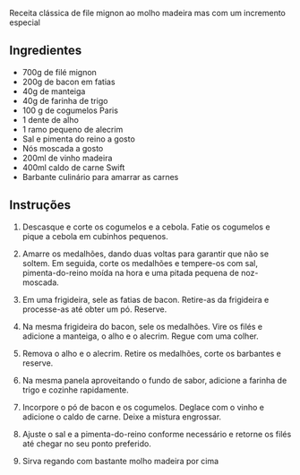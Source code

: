 Receita clássica de file mignon ao molho madeira mas com um incremento especial 
## Ingredientes 
- 700g de filé mignon  
- 200g de bacon em fatias  
- 40g de manteiga  
- 40g de farinha de trigo  
- 100 g de cogumelos Paris  
- 1 dente de alho  
- 1 ramo pequeno de alecrim  
- Sal e pimenta do reino a gosto  
- Nós moscada a gosto  
- 200ml de vinho madeira  
- 400ml caldo de carne Swift  
- Barbante culinário para amarrar as carnes  

## Instruções 

1. Descasque e corte os cogumelos e a cebola. Fatie os cogumelos e pique a cebola em cubinhos pequenos.  

 2. Amarre os medalhões, dando duas voltas para garantir que não se soltem. Em seguida, corte os medalhões e tempere-os com sal, pimenta-do-reino moída na hora e uma pitada pequena de noz-moscada.  
  
3. Em uma frigideira, sele as fatias de bacon. Retire-as da frigideira e processe-as até obter um pó. Reserve.  
  
4. Na mesma frigideira do bacon, sele os medalhões. Vire os filés e adicione a manteiga, o alho e o alecrim. Regue com uma colher.  
  
5. Remova o alho e o alecrim. Retire os medalhões, corte os barbantes e reserve.  
  
6. Na mesma panela aproveitando o fundo de sabor, adicione a farinha de trigo e cozinhe rapidamente.  

7. Incorpore o pó de bacon e os cogumelos. Deglace com o vinho e adicione o caldo de carne. Deixe a mistura engrossar.  
  
 8. Ajuste o sal e a pimenta-do-reino conforme necessário e retorne os filés até chegar no seu ponto preferido.  

9. Sirva regando com bastante molho madeira por cima